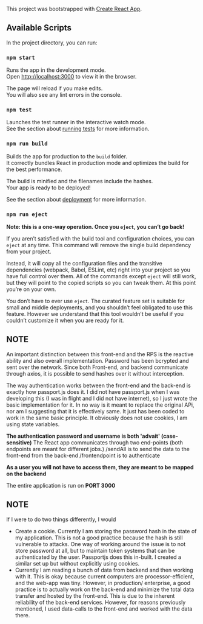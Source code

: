 This project was bootstrapped with [Create React App](https://github.com/facebook/create-react-app).

## Available Scripts

In the project directory, you can run:

### `npm start`

Runs the app in the development mode.<br />
Open [http://localhost:3000](http://localhost:3000) to view it in the browser.

The page will reload if you make edits.<br />
You will also see any lint errors in the console.

### `npm test`

Launches the test runner in the interactive watch mode.<br />
See the section about [running tests](https://facebook.github.io/create-react-app/docs/running-tests) for more information.

### `npm run build`

Builds the app for production to the `build` folder.<br />
It correctly bundles React in production mode and optimizes the build for the best performance.

The build is minified and the filenames include the hashes.<br />
Your app is ready to be deployed!

See the section about [deployment](https://facebook.github.io/create-react-app/docs/deployment) for more information.

### `npm run eject`

**Note: this is a one-way operation. Once you `eject`, you can’t go back!**

If you aren’t satisfied with the build tool and configuration choices, you can `eject` at any time. This command will remove the single build dependency from your project.

Instead, it will copy all the configuration files and the transitive dependencies (webpack, Babel, ESLint, etc) right into your project so you have full control over them. All of the commands except `eject` will still work, but they will point to the copied scripts so you can tweak them. At this point you’re on your own.

You don’t have to ever use `eject`. The curated feature set is suitable for small and middle deployments, and you shouldn’t feel obligated to use this feature. However we understand that this tool wouldn’t be useful if you couldn’t customize it when you are ready for it.

## NOTE
An important distinction between this front-end and the RPS is the reactive ability and also overall implementation. Password has been bcrypted and sent over the network. Since both Front-end, and backend communicate through axios, it is possible to send hashes over it without interception.

The way authentication works between the front-end and the back-end is exactly how passport.js does it. I did not have passport.js when I was developing this (I was in flight and I did not have internet), so I just wrote the basic implementation for it. In no way is it meant to replace the original APi, nor am I suggesting that it is effectively same. It just has been coded to work in the same basic principle. It obviously does not use cookies, I am using state variables.

**The authentication password and username is both 'advait' (case-sensitive)**
The React app communicates through two end-points (both endpoints are meant for different jobs.)
/sendAll is to send the data to the front-end from the back-end
/frontendpoint is to authenticate

**As a user you will not have to access them, they are meant to be mapped on the backend**

The entire application is run on **PORT 3000**
## NOTE
If I were to do two things differently, I would
* Create a cookie. Currently I am storing the password hash in the state of my application. This is not a good practice because the hash is still vulnerable to attacks. One way of working around the issue is to not store password at all, but to maintain token systems that can be authenticated by the user. Passportjs does this in-built. I created a similar set up but without explicitly using cookies.
* Currently I am reading a bunch of data from backend and then working with it. This is okay because current computers are processor-efficient, and the web-app was tiny. However, in production/ enterprise, a good practice is to actually work on the back-end and minimize the total data transfer and hosted by the front-end. This is due to the inherent reliability of the back-end services. However, for reasons previously mentioned, I used data-calls to the front-end and worked with the data there.
